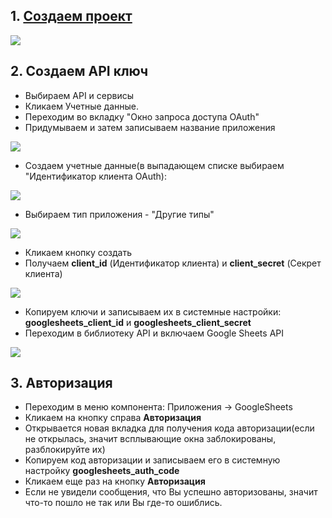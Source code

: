 ## 1. [Создаем проект](https://console.developers.google.com/)

![](https://file.modx.pro/files/a/1/6/a16ee1bb99cab1dd757099e227c43a84.jpg)

## 2. Создаем API ключ

- Выбираем API и сервисы
- Кликаем Учетные данные.
- Переходим во вкладку "Окно запроса доступа OAuth"
- Придумываем и затем записываем название приложения

![](https://file.modx.pro/files/0/9/7/09752d28e9021f884bfc254baa42e7f9.jpg)

- Создаем учетные данные(в выпадающем списке выбираем "Идентификатор клиента OAuth):

![](https://file.modx.pro/files/e/1/2/e129a80cadaf7262a215d5f391a8a246.jpg)

- Выбираем тип приложения - "Другие типы"

![](https://file.modx.pro/files/7/2/3/723ec5b465baab2d119ac843f04c0b47.jpg)

- Кликаем кнопку создать
- Получаем **client_id** (Идентификатор клиента) и **client_secret** (Секрет клиента)

![](https://file.modx.pro/files/6/f/2/6f253887224cf09978ed16578cd56c64.jpg)

- Копируем ключи и записываем их в системные настройки: **googlesheets_client_id** и **googlesheets_client_secret**
- Переходим в библиотеку API и включаем Google Sheets API

![](https://file.modx.pro/files/a/6/3/a6324668770949c65f8176c9de8c2e26.jpg)

## 3. Авторизация

- Переходим в меню компонента: Приложения -> GoogleSheets
- Кликаем на кнопку справа **Авторизация**
- Открывается новая вкладка для получения кода авторизации(если не открылась, значит всплывающие окна заблокированы, разблокируйте их)
- Копируем код авторизации и записываем его в системную настройку **googlesheets_auth_code**
- Кликаем еще раз на кнопку **Авторизация**
- Если не увидели сообщения, что Вы успешно авторизованы, значит что-то пошло не так или Вы где-то ошиблись.
